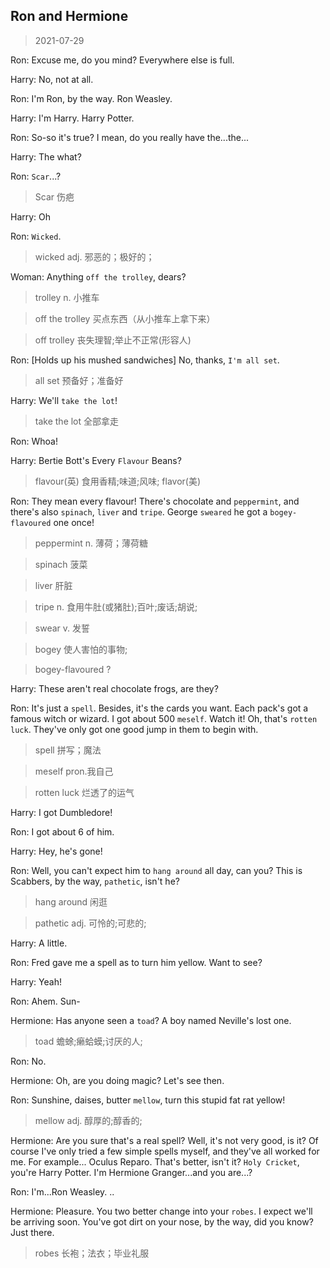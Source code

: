 Ron and Hermione
-
> 2021-07-29

Ron: Excuse me, do you mind? Everywhere else is full.

Harry: No, not at all.

Ron: I'm Ron, by the way. Ron Weasley.

Harry: I'm Harry. Harry Potter.

Ron: So-so it's true? I mean, do you really have the...the...

Harry: The what?

Ron: `Scar`...?
> Scar 伤疤

Harry: Oh

Ron: `Wicked`.
> wicked adj. 邪恶的；极好的；

Woman: Anything `off the trolley`, dears?
> trolley n. 小推车

> off the trolley 买点东西（从小推车上拿下来）

> off trolley 丧失理智;举止不正常(形容人)

Ron: [Holds up his mushed sandwiches] No, thanks, `I'm all set`. 
> all set 预备好；准备好

Harry: We'll `take the lot`! 
> take the lot 全部拿走

Ron: Whoa!

Harry: Bertie Bott's Every `Flavour` Beans?
> flavour(英) 食用香精;味道;风味; flavor(美)

Ron: They mean every flavour! There's chocolate and `peppermint`, and there's also `spinach`, `liver` and `tripe`. George `sweared` he got a `bogey-flavoured` one once!
> peppermint n. 薄荷；薄荷糖

> spinach 菠菜

> liver 肝脏

> tripe n. 食用牛肚(或猪肚);百叶;废话;胡说;

> swear v. 发誓

> bogey 使人害怕的事物;

> bogey-flavoured ?

Harry: These aren't real chocolate frogs, are they?

Ron: It's just a `spell`. Besides, it's the cards you want. Each pack's got a famous witch or wizard. I got about 500 `meself`. Watch it! Oh, that's `rotten luck`. They've only got one good jump in them to begin with.
> spell 拼写；魔法

> meself pron.我自己

> rotten luck 烂透了的运气


Harry: I got Dumbledore!

Ron: I got about 6 of him.

Harry: Hey, he's gone!

Ron: Well, you can't expect him to `hang around` all day, can you? This is Scabbers, by the way, `pathetic`, isn't he?
> hang around 闲逛

> pathetic adj. 可怜的;可悲的;

Harry: A little.

Ron: Fred gave me a spell as to turn him yellow. Want to see?

Harry: Yeah!

Ron: Ahem. Sun-

Hermione: Has anyone seen a `toad`? A boy named Neville's lost one.
> toad 蟾蜍;癞蛤蟆;讨厌的人;

Ron: No.

Hermione: Oh, are you doing magic? Let's see then.

Ron: Sunshine, daises, butter `mellow`, turn this stupid fat rat yellow!
> mellow adj. 醇厚的;醇香的;

Hermione: Are you sure that's a real spell? Well, it's not very good, is it? Of course I've only tried a few simple spells myself, and they've all worked for me. For example... Oculus Reparo. That's better, isn't it? `Holy Cricket`, you're Harry Potter. I'm Hermione Granger...and you are...?

Ron: I'm...Ron Weasley. ..

Hermione: Pleasure. You two better change into your `robes`. I expect we'll be arriving soon. You've got dirt on your nose, by the way, did you know? Just there. 
> robes 长袍；法衣；毕业礼服
